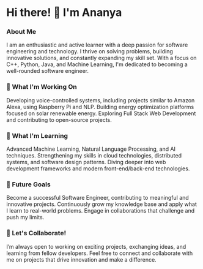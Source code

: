 # Hi there! 👋 I'm Ananya
### About Me
I am an enthusiastic and active learner with a deep passion for software engineering and technology. I thrive on solving problems, building innovative solutions, and constantly expanding my skill set. With a focus on C++, Python, Java, and Machine Learning, I'm dedicated to becoming a well-rounded software engineer.

### 🔭 What I'm Working On
Developing voice-controlled systems, including projects similar to Amazon Alexa, using Raspberry Pi and NLP.
Building energy optimization platforms focused on solar renewable energy.
Exploring Full Stack Web Development and contributing to open-source projects.
### 🌱 What I'm Learning
Advanced Machine Learning, Natural Language Processing, and AI techniques.
Strengthening my skills in cloud technologies, distributed systems, and software design patterns.
Diving deeper into web development frameworks and modern front-end/back-end technologies.
### 🎯 Future Goals
Become a successful Software Engineer, contributing to meaningful and innovative projects.
Continuously grow my knowledge base and apply what I learn to real-world problems.
Engage in collaborations that challenge and push my limits.
### 🚀 Let's Collaborate!
I’m always open to working on exciting projects, exchanging ideas, and learning from fellow developers. Feel free to connect and collaborate with me on projects that drive innovation and make a difference.
